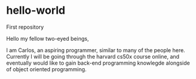 # hello-world
First repository

Hello my fellow two-eyed beings,

I am Carlos, an aspiring programmer, similar to many of the people here. Currently I will be going through the harvard cs50x course online, and eventually would like to gain back-end programming knowlegde alongside of object oriented programming.
